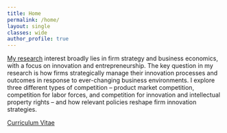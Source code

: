```yaml
---
title: Home
permalink: /home/
layout: single
classes: wide
author_profile: true
---
```


<a href="https://www.hyokang.com/" target="_blank">My research</a> interest broadly lies in firm strategy and business economics, with a focus on innovation and entrepreneurship. The key question in my research is how firms strategically manage their innovation processes and outcomes in response to ever-changing business environments. I explore three different types of competition – product market competition, competition for labor forces, and competition for innovation and intellectual property rights – and how relevant policies reshape firm innovation strategies.

<a href="/assets/pdf/CV-Hyo-Kang.pdf" class="btn btn--warning" target="_blank">Curriculum Vitae</a>
